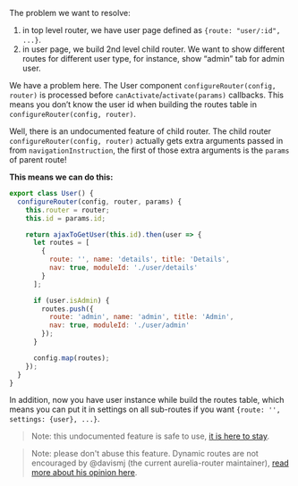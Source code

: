 The problem we want to resolve:

1. in top level router, we have user page defined as `{route: "user/:id", ...}`.
2. in user page, we build 2nd level child router. We want to show different routes for different user type, for instance, show “admin” tab for admin user.

We have a problem here. The User component `configureRouter(config, router)` is processed before `canActivate`/`activate(params)` callbacks. This means you don’t know the user id when building the routes table in `configureRouter(config, router)`.

Well, there is an undocumented feature of child router. The child router `configureRouter(config, router)` actually gets extra arguments passed in from `navigationInstruction`, the first of those extra arguments is the `params` of parent route!

**This means we can do this:**

```javascript
export class User() {
  configureRouter(config, router, params) {
    this.router = router;
    this.id = params.id;

    return ajaxToGetUser(this.id).then(user => {
      let routes = [
        {
          route: '', name: 'details', title: 'Details',
          nav: true, moduleId: './user/details'
        }
      ];

      if (user.isAdmin) {
        routes.push({
          route: 'admin', name: 'admin', title: 'Admin',
          nav: true, moduleId: './user/admin'
        });
      }

      config.map(routes);
    });
  }
}
```

In addition, now you have user instance while build the routes table, which means you can put it in settings on all sub-routes if you want `{route: '', settings: {user}, ...}`.

> Note: this undocumented feature is safe to use, [it is here to stay](https://github.com/aurelia/router/issues/547).

> Note: please don't abuse this feature. Dynamic routes are not encouraged by @davismj (the current aurelia-router maintainer), [read more about his opinion here](https://discourse.aurelia.io/t/the-easy-way-to-customize-child-router-based-on-parent-router-param/768/11?u=huochunpeng).
